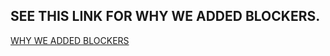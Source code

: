 ## SEE THIS LINK FOR WHY WE ADDED BLOCKERS.
[WHY WE ADDED BLOCKERS](https://github.com/Andrewshin-7th-technology-student/build-CI/blob/main/Request%20for%20Blockers/README.md)
